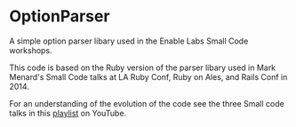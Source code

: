 OptionParser
============

A simple option parser libary used in the Enable Labs Small Code workshops.

This code is based on the Ruby version of the parser libary used in 
Mark Menard's Small Code talks at LA Ruby Conf, Ruby on Ales,
and Rails Conf in 2014.

For an understanding of the evolution of the code see the three Small code talks
in this [playlist](https://www.youtube.com/playlist?list=PLnxOotqZQyl49hjkNB480d6vln5VJtUyU)
on YouTube.

